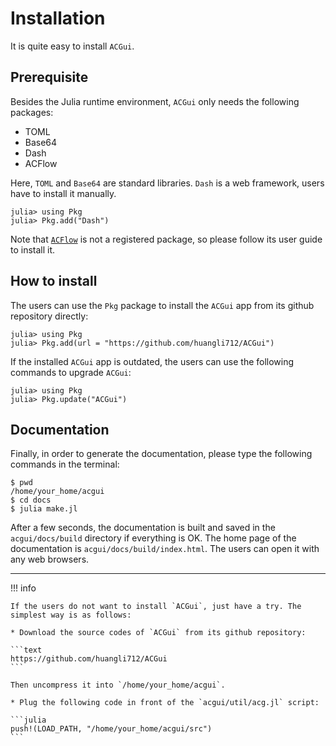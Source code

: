 # Installation

It is quite easy to install `ACGui`.

## Prerequisite

Besides the Julia runtime environment, `ACGui` only needs the following packages:

* TOML
* Base64
* Dash
* ACFlow

Here, `TOML` and `Base64` are standard libraries. `Dash` is a web framework, users have to install it manually.

```julia-repl
julia> using Pkg
julia> Pkg.add("Dash")
```

Note that [`ACFlow`](https://github.com/huangli712/ACFlow) is not a registered package, so please follow its user guide to install it.

## How to install

The users can use the `Pkg` package to install the `ACGui` app from its github repository directly:

```julia-repl
julia> using Pkg
julia> Pkg.add(url = "https://github.com/huangli712/ACGui")
```

If the installed `ACGui` app is outdated, the users can use the following commands to upgrade `ACGui`:

```julia-repl
julia> using Pkg
julia> Pkg.update("ACGui")
```

## Documentation

Finally, in order to generate the documentation, please type the following commands in the terminal:

```shell
$ pwd
/home/your_home/acgui
$ cd docs
$ julia make.jl
```

After a few seconds, the documentation is built and saved in the `acgui/docs/build` directory if everything is OK. The home page of the documentation is `acgui/docs/build/index.html`. The users can open it with any web browsers.

---

!!! info

    If the users do not want to install `ACGui`, just have a try. The simplest way is as follows:

    * Download the source codes of `ACGui` from its github repository:
    
    ```text
    https://github.com/huangli712/ACGui
    ```

    Then uncompress it into `/home/your_home/acgui`.

    * Plug the following code in front of the `acgui/util/acg.jl` script:
    
    ```julia
    push!(LOAD_PATH, "/home/your_home/acgui/src")
    ```
